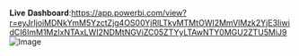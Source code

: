 𝐋𝐢𝐯𝐞 𝐃𝐚𝐬𝐡𝐛𝐨𝐚𝐫𝐝:https://app.powerbi.com/view?r=eyJrIjoiMDNkYmM5YzctZjg4OS00YjRlLTkyMTMtOWI2MmVlMzk2YjE3IiwidCI6ImM1MzIxNTAxLWI2NDMtNGViZC05ZTYyLTAwNTY0MGU2ZTU5MiJ9
![Image](https://github.com/user-attachments/assets/3a4287e5-664b-4a1a-a5cd-9071f26039c5)


